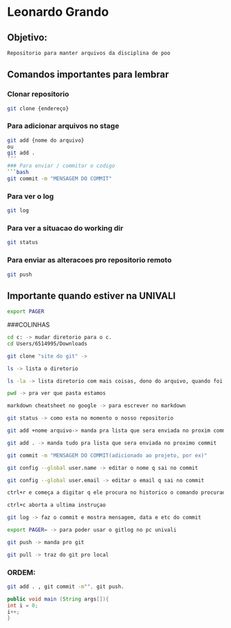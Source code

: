 # Leonardo Grando

## Objetivo:
```bash
Repositorio para manter arquivos da disciplina de poo
```
## Comandos importantes para lembrar

### Clonar repositorio
```bash
git clone {endereço}
```
### Para adicionar arquivos no stage
```bash
git add {nome do arquivo}
ou
git add .
´´´
### Para enviar / commitar o codigo
```bash
git commit -m "MENSAGEM DO COMMIT"
```
### Para ver o log
```bash
git log
```

### Para ver a situacao do working dir
```bash
git status
```

### Para enviar as alteracoes pro repositorio remoto
```bash
git push
```
## Importante quando estiver na UNIVALI 
```bash
export PAGER
```
###COLINHAS
```bash
cd c: -> mudar diretorio para o c.
cd Users/6514995/Downloads

git clone "site do git" -> 

ls -> lista o diretorio

ls -la -> lista diretorio com mais coisas, dono do arquivo, quando foi criado, a quem pertence e etc

pwd -> pra ver que pasta estamos

markdown cheatsheet no google -> para escrever no markdown

git status -> como esta no momento o nosso repositorio

git add +nome arquivo-> manda pra lista que sera enviada no proxim commit

git add . -> manda tudo pra lista que sera enviada no proximo commit

git commit -m "MENSAGEM DO COMMIT(adicionado ao projeto, por ex)" 

git config --global user.name -> editar o nome q sai no commit

git config --global user.email -> editar o email q sai no commit

ctrl+r e começa a digitar q ele procura no historico o comando procurado

ctrl+c aborta a ultima instruçao 

git log -> faz o commit e mostra mensagem, data e etc do commit 

export PAGER= -> para poder usar o gitlog no pc univali

git push -> manda pro git

git pull -> traz do git pro local
```
### ORDEM:
```bash 
git add . , git commit -m"", git push.
```
```java
public void main (String args[]){
int i = 0;
i++;
}
```